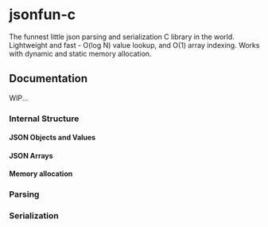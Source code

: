 # jsonfun-c

The funnest little json parsing and serialization C library in the world. Lightweight and fast - O(log N) value lookup, and O(1) array indexing. Works with dynamic and static memory allocation. 

## Documentation
WIP...

### Internal Structure
#### JSON Objects and Values
#### JSON Arrays
#### Memory allocation

### Parsing
### Serialization